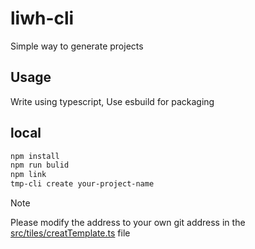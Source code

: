 # liwh-cli
Simple way to generate projects

## Usage
Write using typescript, Use esbuild for packaging

## local
```sh
npm install
npm run bulid
npm link
tmp-cli create your-project-name
```

> [!NOTE]
> Please modify the address to your own git address in the [src/tiles/creatTemplate.ts](https://github.com/liwenhao-95/liwh-cli/blob/main/src/utils/createTemplate.ts) file